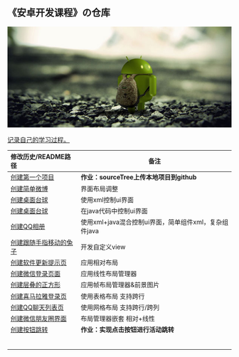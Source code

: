 ## 《安卓开发课程》の仓库


![9_110830212840_1](img/9_110830212840_1.jpg)

<u>记录自己的学习过程。</u>

| 修改历史/README路径                                       | 备注                                                  |
| :-------------------------------------------------------- | ----------------------------------------------------- |
| [创建第一个项目](Helloworld/README.md)                    | **作业：sourceTree上传本地项目到github**              |
| [创建简单微博](Helloworld/weibo/README.md)                | 界面布局调整                                          |
| [创建桌面台球](Helloworld/xmlLayout/README.md)            | 使用xml控制ui界面                                     |
| [创建桌面台球](Helloworld/javalayout/README.md)           | 在java代码中控制ui界面                                |
| [创建QQ相册](Helloworld/xmljavalayout/README.md)          | 使用xml+java混合控制ui界面，简单组件xml，复杂组件java |
| [创建跟随手指移动的兔子](Helloworld/myview/README.md)     | 开发自定义view                                        |
| [创建软件更新提示页](Helloworld/softwareUpdate/README.md) | 应用相对布局                                          |
| [创建微信登录页面](Helloworld/loginweixin/README.md)      | 应用线性布局管理器                                    |
| [创建层叠的正方形](Helloworld/frameLayout/README.md)      | 应用帧布局管理器&前景图片                             |
| [创建喜马拉雅登录页](Helloworld/ximalaya/README.md)       | 使用表格布局 支持跨行                                 |
| [创建QQ聊天列表页](Helloworld/qqlist/README.md)           | 使用网格布局 支持跨行/跨列                            |
| [创建微信朋友圈界面](Helloworld/friend/README.md)         | 布局管理器嵌套 相对+线性                              |
| [创建按钮跳转](Helloworld/hello1/README.md)               | **作业：实现点击按钮进行活动跳转**                    |
|                                                           |                                                       |
|                                                           |                                                       |
|                                                           |                                                       |
|                                                           |                                                       |
|                                                           |                                                       |
|                                                           |                                                       |




